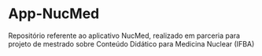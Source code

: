 # App-NucMed
Repositório referente ao aplicativo NucMed, realizado em parceria para projeto de mestrado sobre Conteúdo Didático para Medicina Nuclear (IFBA)
